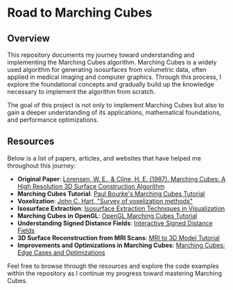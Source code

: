 # Road to Marching Cubes

## Overview
This repository documents my journey toward understanding and implementing the Marching Cubes algorithm. Marching Cubes is a widely used algorithm for generating isosurfaces from volumetric data, often applied in medical imaging and computer graphics. Through this process, I explore the foundational concepts and gradually build up the knowledge necessary to implement the algorithm from scratch.

The goal of this project is not only to implement Marching Cubes but also to gain a deeper understanding of its applications, mathematical foundations, and performance optimizations.

## Resources
Below is a list of papers, articles, and websites that have helped me throughout this journey:

- **Original Paper**: [Lorensen, W. E., & Cline, H. E. (1987). Marching Cubes: A High Resolution 3D Surface Construction Algorithm](https://dl.acm.org/doi/10.1145/37401.37422)
- **Marching Cubes Tutorial**: [Paul Bourke's Marching Cubes Tutorial](http://paulbourke.net/geometry/polygonise/)
- **Voxelization**: [John C. Hart, "Survey of voxelization methods"](https://graphicsinterface.org/wp-content/uploads/gi1994-10.pdf)
- **Isosurface Extraction**: [Isosurface Extraction Techniques in Visualization](https://www3.nd.edu/~cwang11/research/iso_extraction.pdf)
- **Marching Cubes in OpenGL**: [OpenGL Marching Cubes Tutorial](https://www.opengl-tutorial.org/)
- **Understanding Signed Distance Fields**: [Interactive Signed Distance Fields](https://iquilezles.org/articles/distfunctions/)
- **3D Surface Reconstruction from MRI Scans**: [MRI to 3D Model Tutorial](https://graphics.stanford.edu/data/voldata/)
- **Improvements and Optimizations in Marching Cubes**: [Marching Cubes: Edge Cases and Optimizations](https://medium.com/@tuxedolabs/marching-cubes-edge-cases-and-optimizations-d3d0e6b613ea)

Feel free to browse through the resources and explore the code examples within the repository as I continue my progress toward mastering Marching Cubes.
